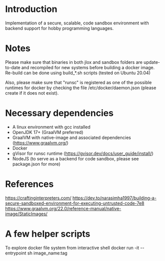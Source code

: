 # Introduction

Implementation of a secure, scalable, code sandbox environment with backend support for hobby programming languages.

# Notes

Please make sure that binaries in both jlox and sandbox folders are update-to-date and recompiled for new systems before building a docker image. Re-build can be done using build\_\*.sh scripts (tested on Ubuntu 20.04)

Also, please make sure that "runsc" is registered as one of the possible runtimes for docker by checking the
file /etc/docker/daemon.json (please create if it does not exist).

# Necessary dependencies

-   A linux environment with gcc installed
-   OpenJDK 17+ (GraalVM preferred)
-   GraalVM with native-image and associated dependencies (https://www.graalvm.org/)
-   Docker
-   gVisor for runsc runtime (https://gvisor.dev/docs/user_guide/install/)
-   NodeJS (to serve as a backend for code sandbox, please see package.json for more)

# References

https://craftinginterpreters.com/
https://dev.to/narasimha1997/building-a-secure-sandboxed-environment-for-executing-untrusted-code-7e8
https://www.graalvm.org/22.0/reference-manual/native-image/StaticImages/

# A few helper scripts

To explore docker file system from interactive shell
docker run -it --entrypoint sh image_name:tag
